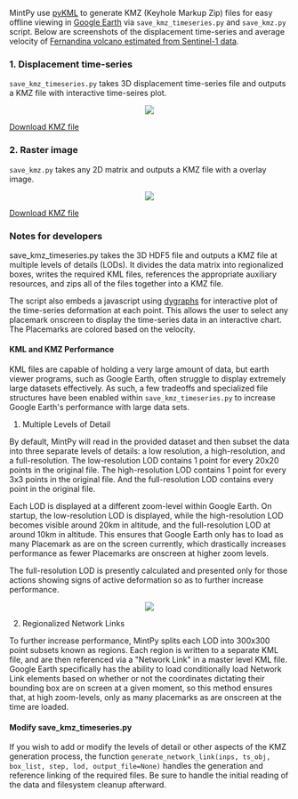 MintPy use [pyKML](https://pythonhosted.org/pykml/) to generate KMZ (Keyhole Markup Zip) files for easy offline viewing in [Google Earth](https://www.google.com/earth/) via `save_kmz_timeseries.py` and `save_kmz.py` script. Below are screenshots of the displacement time-series and average velocity of [Fernandina volcano estimated from Sentinel-1 data](demo_dataset.md).    

### 1. Displacement time-series ###

`save_kmz_timeseries.py` takes 3D displacement time-series file and outputs a KMZ file with interactive time-seires plot.

<p align="center">
  <img src="https://yunjunzhang.files.wordpress.com/2019/02/fernandinasendt128_ge-1.png">
</p>

[Download KMZ file](https://miami.box.com/v/FernandinaSenDT128TS)

### 2. Raster image ###

`save_kmz.py` takes any 2D matrix and outputs a KMZ file with a overlay image.

<p align="center">
  <img src="https://yunjunzhang.files.wordpress.com/2019/02/vel_fernandinasendt128_ge.png">
</p>

[Download KMZ file](https://miami.box.com/v/FernandinaSenDT128VEL)

### Notes for developers ###

save_kmz_timeseries.py takes the 3D HDF5 file and outputs a KMZ file at multiple levels of details (LODs). It divides the data matrix into regionalized boxes, writes the required KML files, references the appropriate auxiliary resources, and zips all of the files together into a KMZ file. 

The script also embeds a javascript using [dygraphs](http://dygraphs.com) for interactive plot of the time-series deformation at each point. This allows the user to select any placemark onscreen to display the time-series data in an interactive chart. The Placemarks are colored based on the velocity.

#### KML and KMZ Performance ####

KML files are capable of holding a very large amount of data, but earth viewer programs, such as Google Earth, often struggle to display extremely large datasets effectively. As such, a few tradeoffs and specialized file structures have been enabled within `save_kmz_timeseries.py` to increase Google Earth's performance with large data sets.

1. Multiple Levels of Detail

By default, MintPy will read in the provided dataset and then subset the data into three separate levels of details: a low resolution, a high-resolution, and a full-resolution. The low-resolution LOD contains 1 point for every 20x20 points in the original file. The high-resolution LOD contains 1 point for every 3x3 points in the original file. And the full-resolution LOD contains every point in the original file. 

Each LOD is displayed at a different zoom-level within Google Earth. On startup, the low-resolution LOD is displayed, while the high-resolution LOD becomes visible around 20km in altitude, and the full-resolution LOD at around 10km in altitude. This ensures that Google Earth only has to load as many Placemark as are on the screen currently, which drastically increases performance as fewer Placemarks are onscreen at higher zoom levels.

The full-resolution LOD is presently calculated and presented only for those actions showing signs of active deformation so as to further increase performance.

<p align="center">
  <img src="https://yunjunzhang.files.wordpress.com/2020/03/defo_area.png">
</p>

2. Regionalized Network Links

To further increase performance, MintPy splits each LOD into 300x300 point subsets known as regions. Each region is written to a separate KML file, and are then referenced via a "Network Link" in a master level KML file. Google Earth specifically has the ability to load conditionally load Network Link elements based on whether or not the coordinates dictating their bounding box are on screen at a given moment, so this method ensures that, at high zoom-levels, only as many placemarks as are onscreen at the time are loaded.

#### Modify save_kmz_timeseries.py ####

If you wish to add or modify the levels of detail or other aspects of the KMZ generation process, the function `generate_network_link(inps, ts_obj, box_list, step, lod, output_file=None)` handles the generation and reference linking of the required files. Be sure to handle the initial reading of the data and filesystem cleanup afterward.
